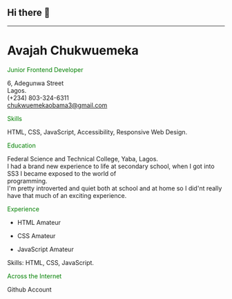 ## Hi there 👋

<!DOCTYPE html>
<html lang="en">
<head>
    <meta charset="UTF-8">
    <meta name="viewport" content="width=device-width, initial-scale=1.0">
    <title>AVAJAH CHUKWUEMEKA</title>
</head>
<body>
    <hr>
    <h1>Avajah Chukwuemeka</h1>
    <p style="color: green;">Junior Frontend Developer</p>
    6, Adegunwa Street<br>
    Lagos.<br>
    (+234) 803-324-6311<br>
    <a href="mailto:">chukwuemekaobama3@gmail.com</a>
    <p style="color: green;">Skills</p>
    HTML, CSS, JavaScript, Accessibility, Responsive Web Design.
    <p style="color: green;">Education</p>
    Federal Science and Technical College, Yaba, Lagos.
    <br>
    I had a brand new experience to life at secondary school, when I got into SS3 I became exposed to the world of<br>programming.<br>
    I'm pretty introverted and quiet both at school and at home so I did'nt really have that much of an exciting experience.
    <p style="color: green;">Experience</p>
    <ul>
        <li>
            HTML Amateur
        </li>
    </ul>
    <ul>
        <li>
            CSS Amateur
        </li>
    </ul>
    <ul>
        <li>
            JavaScript Amateur
        </li>
    </ul>
    Skills: HTML, CSS, JavaScript.
    <p style="color: green;">Across the Internet</p>
    <a href="https://github.com/EmekaSouth" add target="_blank" style="text-decoration: none;">Github Account</a>

</body>
</html>
